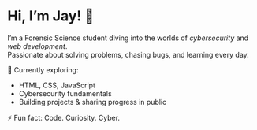 # Hi, I’m Jay! 👋

I’m a Forensic Science student diving into the worlds of *cybersecurity* and *web development*.  
Passionate about solving problems, chasing bugs, and learning every day.

🔭 Currently exploring:
- HTML, CSS, JavaScript
- Cybersecurity fundamentals
- Building projects & sharing progress in public

⚡ Fun fact: Code. Curiosity. Cyber.
